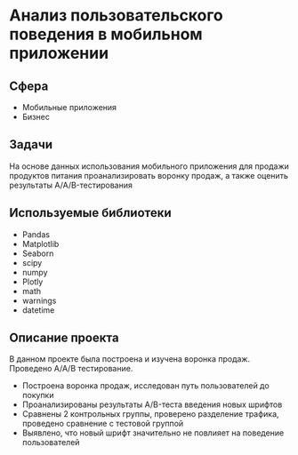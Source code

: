 # Анализ пользовательского поведения в мобильном приложении

## Сфера
* Мобильные приложения
* Бизнес

## Задачи
На основе данных использования мобильного приложения для продажи продуктов питания проанализировать воронку продаж, а также оценить результаты A/A/B-тестирования 

## Используемые библиотеки
* Pandas
* Matplotlib
* Seaborn
* scipy
* numpy
* Plotly
* math
* warnings
* datetime

## Описание проекта
В данном проекте была построена и изучена воронка продаж. Проведено А/А/В тестирование.
* Построена воронка продаж, исследован путь пользователей до покупки
* Проанализированы результаты A/B-теста введения новых шрифтов
* Сравнены 2 контрольных группы, проверено разделение трафика, проведено сравнение с тестовой группой
* Выявлено, что новый шрифт значительно не повлияет на поведение пользователей
